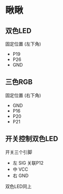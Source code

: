 # 瞅瞅

## 双色LED

固定位置 (左下角)

- P19
- P26
- GND

## 三色RGB

固定位置 (右下角)

- GND
- P16
- P20
- P21

## 开关控制双色LED

开关三个引脚

- 左 SIG 关联P12
- 中 VCC
- 右 GND

双色LED同上